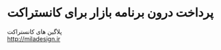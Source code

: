 پرداخت درون برنامه بازار برای کانستراکت
====================

پلاگین های کانستراکت<br>
http://miladesign.ir
